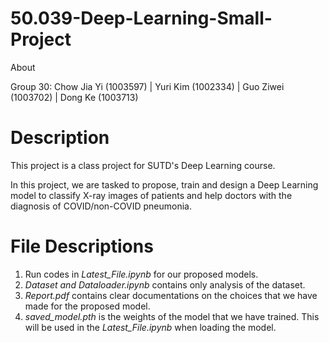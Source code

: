 # 50.039-Deep-Learning-Small-Project
About

Group 30: Chow Jia Yi (1003597) | Yuri Kim (1002334) | Guo Ziwei (1003702) | Dong Ke (1003713)

# Description 
This project is a class project for SUTD's Deep Learning course. 

In this project, we are tasked to propose, train and design a Deep Learning model to classify X-ray images of patients and help doctors with the diagnosis of COVID/non-COVID pneumonia. 

# File Descriptions
1. Run codes in *Latest_File.ipynb* for our proposed models.
2. *Dataset and Dataloader.ipynb* contains only analysis of the dataset.
3. *Report.pdf* contains clear documentations on the choices that we have made for the proposed model.
4. *saved_model.pth* is the weights of the model that we have trained. This will be used in the *Latest_File.ipynb* when loading the model.

